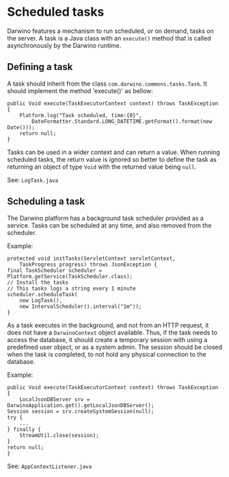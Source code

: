 # Scheduled tasks

Darwino features a mechanism to run scheduled, or on demand, tasks on the server. A task is a Java class with an `execute()` method that is called asynchronously by the Darwino runtime.

## Defining a task
A task should inherit from the class `com.darwino.commons.tasks.Task`. It should implement the method 'execute()' as bellow:

	public Void execute(TaskExecutorContext context) throws TaskException {
		Platform.log("Task scheduled, time:{0}",
		    DateFormatter.Standard.LONG_DATETIME.getFormat().format(new Date()));
		return null;
	}

Tasks can be used in a wider context and can return a value. When running scheduled tasks, the return value is ignored so better to define the task as returning an object of type `Void` with the returned value being `null`.

See: `LogTask.java`

## Scheduling a task
The Darwino platform has a background task scheduler provided as a service. Tasks can be scheduled at any time, and also removed from the scheduler.

Example:

    protected void initTasks(ServletContext servletContext, 
        TaskProgress progress) throws JsonException {
	final TaskScheduler scheduler = Platform.getService(TaskScheduler.class);
	// Install the tasks
	// This tasks logs a string every 1 minute
	scheduler.scheduleTask(
		new LogTask(),
		new IntervalScheduler().interval("1m"));
    }

As a task executes in the background, and not from an HTTP request, it does not have a `DarwinoContext` object available. Thus, if the task needs to access the database, it should create a temporary session with using a predefined user object, or as a system admin. The session should be closed when the task is completed, to not hold any physical connection to the database.

Example:

    public Void execute(TaskExecutorContext context) throws TaskException {
        LocalJsonDBServer srv = DarwinoApplication.get().getLocalJsonDBServer();
	Session session = srv.createSystemSession(null);
	try {
	    ...
	} finally {
	    StreamUtil.close(session);
	}
	return null;
    }

See: `AppContextListener.java`
